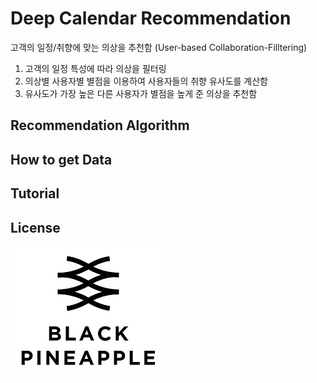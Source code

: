 # Deep Calendar Recommendation

고객의 일정/취향에 맞는 의상을 추천함 (User-based Collaboration-Filltering)  
 1. 고객의 일정 특성에 따라 의상을 필터링
 2. 의상별 사용자별 별점을 이용하여 사용자들의 취향 유사도를 계산함
 3. 유사도가 가장 높은 다른 사용자가 별점을 높게 준 의상을 추천함
  
## Recommendation Algorithm
> 
> 

## How to get Data

## Tutorial


## License
![main page](../bplogo.jpg)

